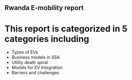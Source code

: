 ## Rwanda E-mobility report
# This report is categorized in 5 categories including
- Types of EVs
- Business models in SSA
- Utility death spiral
- Models for EV Integration
- Barriers and challenges




